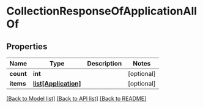 # CollectionResponseOfApplicationAllOf

## Properties
Name | Type | Description | Notes
------------ | ------------- | ------------- | -------------
**count** | **int** |  | [optional] 
**items** | [**list[Application]**](Application.md) |  | [optional] 

[[Back to Model list]](../README.md#documentation-for-models) [[Back to API list]](../README.md#documentation-for-api-endpoints) [[Back to README]](../README.md)


